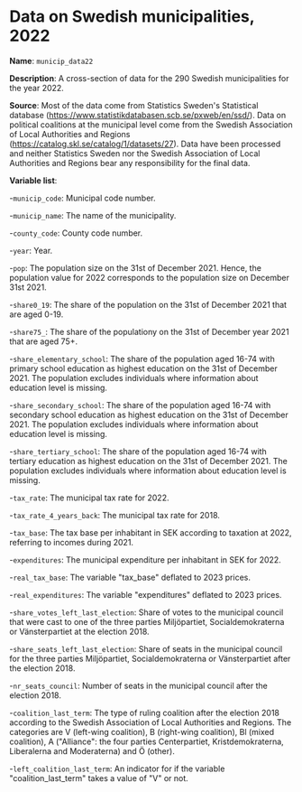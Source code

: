 # Data on Swedish municipalities, 2022

**Name**: ```municip_data22```

**Description**: A cross-section of data for the 290 Swedish municipalities for the year 2022.

**Source**: Most of the data come from Statistics Sweden's Statistical database (https://www.statistikdatabasen.scb.se/pxweb/en/ssd/). Data on political coalitions at the municipal level come from the Swedish Association of Local Authorities and Regions (https://catalog.skl.se/catalog/1/datasets/27). Data have been processed and neither Statistics Sweden nor the Swedish Association of Local Authorities and Regions bear any responsibility for the final data.

**Variable list**:

-```municip_code```: Municipal code number.

-```municip_name```: The name of the municipality.

-```county_code```: County code number. 

-```year```: Year.

-```pop```: The population size on the 31st of December 2021. Hence, the population value for 2022 corresponds to the population size on December 31st 2021.

-```share0_19```: The share of the population on the 31st of December 2021 that are aged 0-19.

-```share75_```: The share of the populationy on the 31st of December year 2021 that are aged 75+.

-```share_elementary_school```: The share of the population aged 16-74 with primary school education as highest education on the 31st of December 2021. The population excludes individuals where information about education level is missing.

-```share_secondary_school```: The share of the population aged 16-74 with secondary school education as highest education on the 31st of December 2021. The population excludes individuals where information about education level is missing.

-```share_tertiary_school```: The share of the population aged 16-74 with tertiary education as highest education on the 31st of December 2021. The population excludes individuals where information about education level is missing.

-```tax_rate```: The municipal tax rate for 2022.

-```tax_rate_4_years_back```: The municipal tax rate for 2018.

-```tax_base```: The tax base per inhabitant in SEK according to taxation at 2022, referring to incomes during 2021.

-```expenditures```: The municipal expenditure per inhabitant in SEK for 2022.

-```real_tax_base```: The variable "tax_base" deflated to 2023 prices.

-```real_expenditures```: The variable "expenditures" deflated to 2023 prices.

-```share_votes_left_last_election```: Share of votes to the municipal council that were cast to one of the three parties Miljöpartiet, Socialdemokraterna or Vänsterpartiet at the election 2018.

-```share_seats_left_last_election```: Share of seats in the municipal council for the three parties Miljöpartiet, Socialdemokraterna or Vänsterpartiet after the election 2018.

-```nr_seats_council```: Number of seats in the municipal council after the election 2018.

-```coalition_last_term```: The type of ruling coalition after the election 2018 according to the Swedish Association of Local Authorities and Regions. The categories are V (left-wing coalition), B (right-wing coalition), Bl (mixed coalition), A ("Alliance": the four parties Centerpartiet, Kristdemokraterna, Liberalerna and Moderaterna) and Ö (other).

-```left_coalition_last_term```: An indicator for if the variable "coalition_last_term" takes a value of "V" or not.

